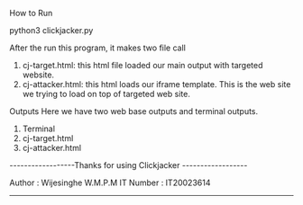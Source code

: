 How to Run 

python3 clickjacker.py <url>


After the run this program, it makes two file call 
1.	cj-target.html: this html file loaded our main output with targeted website. 
2.	cj-attacker.html: this html loads our iframe template. This is the web site we trying to load on top of targeted web site. 

Outputs 
Here we have two web base outputs and terminal outputs.

1.	Terminal
2.	cj-target.html
3.	cj-attacker.html


------------------Thanks for using Clickjacker ------------------

Author : Wijesinghe W.M.P.M
IT Number : IT20023614

----------------------------------------------------------------- 
